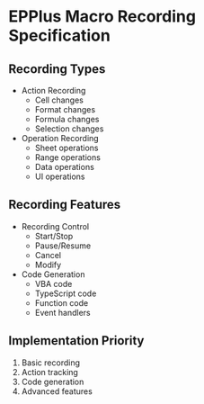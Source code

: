 # EPPlus Macro Recording Specification

## Recording Types
- Action Recording
  - Cell changes
  - Format changes
  - Formula changes
  - Selection changes
- Operation Recording
  - Sheet operations
  - Range operations
  - Data operations
  - UI operations

## Recording Features
- Recording Control
  - Start/Stop
  - Pause/Resume
  - Cancel
  - Modify
- Code Generation
  - VBA code
  - TypeScript code
  - Function code
  - Event handlers

## Implementation Priority
1. Basic recording
2. Action tracking
3. Code generation
4. Advanced features
